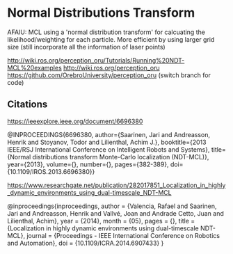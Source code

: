 # Normal Distributions Transform

AFAIU: MCL using a 'normal distribution transform' for calcuating the likelihood/weighting for each particle. More efficient by using larger grid size (still incorporate all the information of laser points)

http://wiki.ros.org/perception_oru/Tutorials/Running%20NDT-MCL%20examples
http://wiki.ros.org/perception_oru
https://github.com/OrebroUniversity/perception_oru (switch branch for code)

## Citations

https://ieeexplore.ieee.org/document/6696380

@INPROCEEDINGS{6696380,  author={Saarinen, Jari and Andreasson, Henrik and Stoyanov, Todor and Lilienthal, Achim J.},  booktitle={2013 IEEE/RSJ International Conference on Intelligent Robots and Systems},   title={Normal distributions transform Monte-Carlo localization (NDT-MCL)},   year={2013},  volume={},  number={},  pages={382-389},  doi={10.1109/IROS.2013.6696380}}

https://www.researchgate.net/publication/282017851_Localization_in_highly_dynamic_environments_using_dual-timescale_NDT-MCL

@inproceedings{inproceedings,
author = {Valencia, Rafael and Saarinen, Jari and Andreasson, Henrik and Vallvé, Joan and Andrade Cetto, Juan and Lilienthal, Achim},
year = {2014},
month = {05},
pages = {},
title = {Localization in highly dynamic environments using dual-timescale NDT-MCL},
journal = {Proceedings - IEEE International Conference on Robotics and Automation},
doi = {10.1109/ICRA.2014.6907433}
}